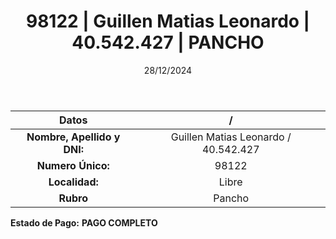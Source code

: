 ﻿---
title: 98122 | Guillen Matias Leonardo | 40.542.427 | PANCHO
date: 28/12/2024
draft: false
tags: ['libre', 'titular', 'pancho']
---

|          **Datos**          |  /  |
|:---------------------------:|:---:|
| **Nombre, Apellido y DNI:** | Guillen Matias Leonardo / 40.542.427 |
|      **Numero Único:**      | 98122 |
|        **Localidad:**       | Libre |
|          **Rubro**          | Pancho |

**Estado de Pago:** **PAGO COMPLETO**

